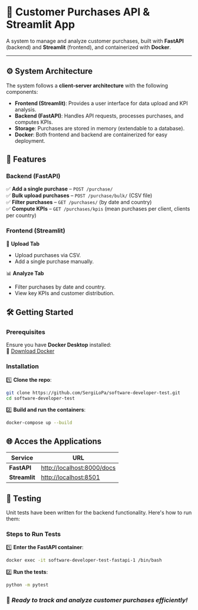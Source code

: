 # 🛒 Customer Purchases API & Streamlit App

A system to manage and analyze customer purchases, built with **FastAPI** (backend) and **Streamlit** (frontend), and containerized with **Docker**.

---
## ⚙️ System Architecture

The system follows a **client-server architecture** with the following components:

- **Frontend (Streamlit)**: Provides a user interface for data upload and KPI analysis.
- **Backend (FastAPI)**: Handles API requests, processes purchases, and computes KPIs.
- **Storage**: Purchases are stored in memory (extendable to a database).
- **Docker**: Both frontend and backend are containerized for easy deployment.
## 🚀 Features

### Backend (FastAPI)
✅ **Add a single purchase** – `POST /purchase/`  
✅ **Bulk upload purchases** – `POST /purchase/bulk/` (CSV file)  
✅ **Filter purchases** – `GET /purchases/` (by date and country)  
✅ **Compute KPIs** – `GET /purchases/kpis` (mean purchases per client, clients per country)  

### **Frontend (Streamlit)**
📂 **Upload Tab**  
   - Upload purchases via CSV.  
   - Add a single purchase manually.

📊 **Analyze Tab**  
   - Filter purchases by date and country.  
   - View key KPIs and customer distribution.

## 🛠️ Getting Started

### Prerequisites
Ensure you have **Docker Desktop** installed:  
🔗 [Download Docker](https://www.docker.com/products/docker-desktop) 

### Installation
1️⃣ **Clone the repo**:

```bash
git clone https://github.com/SergiLoPa/software-developer-test.git
cd software-developer-test
```

2️⃣ **Build and run the containers**:
   ```bash
   docker-compose up --build
   ```
## 🌐 Acces the Applications

| Service      | URL                              |
|--------------|----------------------------------|
| **FastAPI**  | [http://localhost:8000/docs](http://localhost:8000/docs) |
| **Streamlit**| [http://localhost:8501](http://localhost:8501)          |

## 🧪 Testing

Unit tests have been written for the backend functionality. Here's how to run them:

### Steps to Run Tests

1️⃣ **Enter the FastAPI container**:
   ```bash
   docker exec -it software-developer-test-fastapi-1 /bin/bash
   ```
2️⃣ **Run the tests**:
   ```bash
   python -m pytest
   ```

### 🚀 _Ready to track and analyze customer purchases efficiently!_
